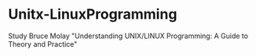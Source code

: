# Unitx-LinuxProgramming
Study Bruce Molay "Understanding UNIX/LINUX Programming: A Guide to Theory and Practice"
